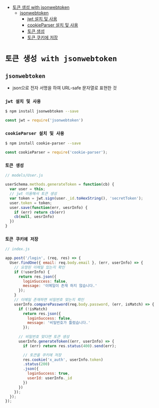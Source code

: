 <!-- TOC -->

- [토큰 생성 with jsonwebtoken](#%ED%86%A0%ED%81%B0-%EC%83%9D%EC%84%B1-with-jsonwebtoken)
  - [jsonwebtoken](#jsonwebtoken)
    - [jwt 설치 및 사용](#jwt-%EC%84%A4%EC%B9%98-%EB%B0%8F-%EC%82%AC%EC%9A%A9)
    - [cookieParser 설치 및 사용](#cookieparser-%EC%84%A4%EC%B9%98-%EB%B0%8F-%EC%82%AC%EC%9A%A9)
    - [토큰 생성](#%ED%86%A0%ED%81%B0-%EC%83%9D%EC%84%B1)
    - [토큰 쿠키에 저장](#%ED%86%A0%ED%81%B0-%EC%BF%A0%ED%82%A4%EC%97%90-%EC%A0%80%EC%9E%A5)

<!-- /TOC -->

# `토큰 생성 with jsonwebtoken`
## `jsonwebtoken`
- json으로 전자 서명을 하여 URL-safe 문자열로 표현한 것
### `jwt 설치 및 사용`
``` bash
$ npm install jsonwebtoken --save
```
``` javascript
const jwt = require('jsonwebtoken')
```
### `cookieParser 설치 및 사용`
``` bash
$ npm install cookie-parser --save
```
``` javascript
const cookieParser = require('cookie-parser');
```
### `토큰 생성`
``` javascript
// models/User.js

userSchema.methods.generateToken = function(cb) {
  var user = this;
  // jwt 이용해서 토큰 생성
  var token = jwt.sign(user._id.toHexString(), 'secretToken');
  user.token = token;
  user.save(function(err, uesrInfo) {
    if (err) return cb(err)
    cb(null, uesrInfo)
  })
}
```

### `토큰 쿠키에 저장`
``` javascript
// index.js

app.post('/login', (req, res) => {
  User.findOne({ email: req.body.email }, (err, userInfo) => {
    // 요청된 이메일 있는지 확인
    if (!userInfo) {
      return res.json({
        loginSuccess: false,
        message: '이메일이 존재 하지 않습니다.'
      });
    }
    // 이메일 존재하면 비밀번호 맞는지 확인
    userInfo.comparePassword(req.body.password, (err, isMatch) => {
      if (!isMatch)
        return res.json({
          loginSuccess: false,
          message: '비밀번호가 틀렸습니다.'
        });
        
      // 비밀번호 맞다면 토큰 생성
      userInfo.generateToken((err, userInfo) => {
        if (err) return res.status(400).send(err);

        // 토큰을 쿠키에 저장
        res.cookie('x_auth', userInfo.token)
        .status(200)
        .json({ 
          loginSuccess: true,
          userId: userInfo._id
        })
      })
    });
  });
});
```